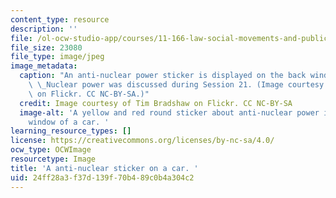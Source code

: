```yaml
---
content_type: resource
description: ''
file: /ol-ocw-studio-app/courses/11-166-law-social-movements-and-public-policy-comparative-and-international-experience-spring-2012/24ff28a3f37d139f70b489c0b4a304c2_11-166s12-th.jpg
file_size: 23080
file_type: image/jpeg
image_metadata:
  caption: "An anti-nuclear power sticker is displayed on the back window of a car.\
    \ \_Nuclear power was discussed during Session 21. (Image courtesy of [Tim Bradshaw](http://www.flickr.com/photos/18353284@N00/2176583334/in/photolist-4jkyoS-4tAoh3-4ABD2n-4ABUmk-4AFTWS-4AG4TW-4AG5c5-4AG5Bw-4EknCS-4EkNto-4EQi5s-4NBPco-4UXo24-554MRb-555zYU-5cbbmP-6zPSBe-6P4VDo-6P4Wdb-6P4Xcu-6SfPEn-77upPi-77yjFy-79iYHs-7n5ZZr-7n612Z-7n61p6-7n9Tw3-7n9Tyb-7n9TzL-7n9THf-7n9TKd-7n9TMw-7n9TPm-7n9TRL-7n9TTs-7n9TX5-asDZBm-asAkGz-asCXJq-asCWHd-asCWgN-asAhYV-asAmdr-asCU75-asAh5c-9CwMze-9CzLm5-9CzNaY-9CwSZa-9CwTda)\
    \ on Flickr. CC NC-BY-SA.)"
  credit: Image courtesy of Tim Bradshaw on Flickr. CC NC-BY-SA
  image-alt: 'A yellow and red round sticker about anti-nuclear power is on the back
    window of a car. '
learning_resource_types: []
license: https://creativecommons.org/licenses/by-nc-sa/4.0/
ocw_type: OCWImage
resourcetype: Image
title: 'A anti-nuclear sticker on a car. '
uid: 24ff28a3-f37d-139f-70b4-89c0b4a304c2
---
```

